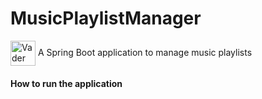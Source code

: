 # MusicPlaylistManager
<img src="https://i.imgur.com/M083pbM.jpg" alt="Vader" width="40" height="40" align="center"/> A Spring Boot application to manage music playlists

####  How to run the application

